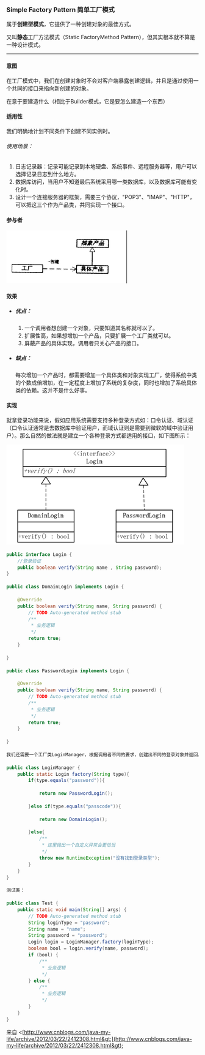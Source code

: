 ### Simple Factory Pattern 简单工厂模式

属于**创建型模式**，它提供了一种创建对象的最佳方式。

又叫**静态**工厂方法模式（Static FactoryMethod Pattern），但其实根本就不算是一种设计模式。

---

#### 意图

在工厂模式中，我们在创建对象时不会对客户端暴露创建逻辑，并且是通过使用一个共同的接口来指向新创建的对象。

在意于要建造什么（相比于Builder模式，它是要怎么建造一个东西）

#### 适用性

我们明确地计划不同条件下创建不同实例时。

###### 使用场景：

1. 日志记录器：记录可能记录到本地硬盘、系统事件、远程服务器等，用户可以选择记录日志到什么地方。 
2. 数据库访问，当用户不知道最后系统采用哪一类数据库，以及数据库可能有变化时。 
3. 设计一个连接服务器的框架，需要三个协议，"POP3"、"IMAP"、"HTTP"，可以把这三个作为产品类，共同实现一个接口。

#### 参与者

![](/assets/factory.png)

#### 效果

* ##### 优点：

  1. 一个调用者想创建一个对象，只要知道其名称就可以了。 
  2. 扩展性高，如果想增加一个产品，只要扩展一个工厂类就可以。 
  3. 屏蔽产品的具体实现，调用者只关心产品的接口。
* ##### 缺点：

  每次增加一个产品时，都需要增加一个具体类和对象实现工厂，使得系统中类的个数成倍增加，在一定程度上增加了系统的复杂度，同时也增加了系统具体类的依赖。这并不是什么好事。

#### 实现

就拿登录功能来说，假如应用系统需要支持多种登录方式如：口令认证、域认证（口令认证通常是去数据库中验证用户，而域认证则是需要到微软的域中验证用户）。那么自然的做法就是建立一个各种登录方式都适用的接口，如下图所示：

![](/assets/factory2.png)

```java
public interface Login {
    //登录验证
    public boolean verify(String name , String password);
}

public class DomainLogin implements Login {

    @Override
    public boolean verify(String name, String password) {
        // TODO Auto-generated method stub
        /**
         * 业务逻辑
         */
        return true;
    }

}

public class PasswordLogin implements Login {

    @Override
    public boolean verify(String name, String password) {
        // TODO Auto-generated method stub
        /**
         * 业务逻辑
         */
        return true;
    }

}

我们还需要一个工厂类LoginManager，根据调用者不同的要求，创建出不同的登录对象并返回。而如果碰到不合法的要求，会返回一个Runtime异常。

public class LoginManager {
    public static Login factory(String type){
        if(type.equals("password")){

            return new PasswordLogin();

        }else if(type.equals("passcode")){

            return new DomainLogin();

        }else{
            /**
             * 这里抛出一个自定义异常会更恰当
             */
            throw new RuntimeException("没有找到登录类型");
        }
    }
}

测试类：

public class Test {
    public static void main(String[] args) {
        // TODO Auto-generated method stub
        String loginType = "password";
        String name = "name";
        String password = "password";
        Login login = LoginManager.factory(loginType);
        boolean bool = login.verify(name, password);
        if (bool) {
            /**
             * 业务逻辑
             */
        } else {
            /**
             * 业务逻辑
             */
        }
    }
}
```

来自 &lt;[http://www.cnblogs.com/java-my-life/archive/2012/03/22/2412308.html&gt;](http://www.cnblogs.com/java-my-life/archive/2012/03/22/2412308.html&gt);

